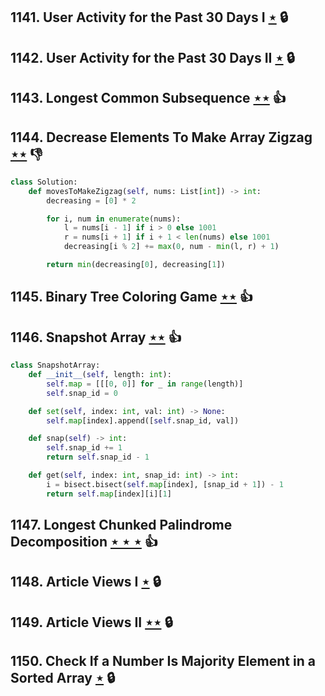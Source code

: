 ## 1141. User Activity for the Past 30 Days I [$\star$](https://leetcode.com/problems/user-activity-for-the-past-30-days-i) 🔒

## 1142. User Activity for the Past 30 Days II [$\star$](https://leetcode.com/problems/user-activity-for-the-past-30-days-ii) 🔒

## 1143. Longest Common Subsequence [$\star\star$](https://leetcode.com/problems/longest-common-subsequence) :thumbsup:

## 1144. Decrease Elements To Make Array Zigzag [$\star\star$](https://leetcode.com/problems/decrease-elements-to-make-array-zigzag) :thumbsdown:

```python
class Solution:
    def movesToMakeZigzag(self, nums: List[int]) -> int:
        decreasing = [0] * 2

        for i, num in enumerate(nums):
            l = nums[i - 1] if i > 0 else 1001
            r = nums[i + 1] if i + 1 < len(nums) else 1001
            decreasing[i % 2] += max(0, num - min(l, r) + 1)

        return min(decreasing[0], decreasing[1])
```

## 1145. Binary Tree Coloring Game [$\star\star$](https://leetcode.com/problems/binary-tree-coloring-game) :thumbsup:

## 1146. Snapshot Array [$\star\star$](https://leetcode.com/problems/snapshot-array) :thumbsup:

```python
class SnapshotArray:
    def __init__(self, length: int):
        self.map = [[[0, 0]] for _ in range(length)]
        self.snap_id = 0

    def set(self, index: int, val: int) -> None:
        self.map[index].append([self.snap_id, val])

    def snap(self) -> int:
        self.snap_id += 1
        return self.snap_id - 1

    def get(self, index: int, snap_id: int) -> int:
        i = bisect.bisect(self.map[index], [snap_id + 1]) - 1
        return self.map[index][i][1]
```

## 1147. Longest Chunked Palindrome Decomposition [$\star\star\star$](https://leetcode.com/problems/longest-chunked-palindrome-decomposition) :thumbsup:

## 1148. Article Views I [$\star$](https://leetcode.com/problems/article-views-i) 🔒

## 1149. Article Views II [$\star\star$](https://leetcode.com/problems/article-views-ii) 🔒

## 1150. Check If a Number Is Majority Element in a Sorted Array [$\star$](https://leetcode.com/problems/check-if-a-number-is-majority-element-in-a-sorted-array) 🔒
